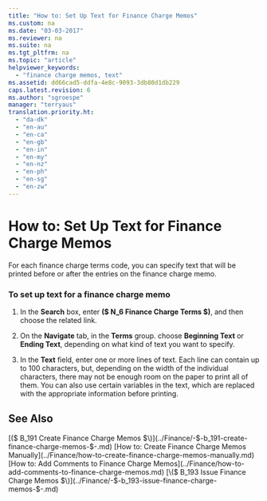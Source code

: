 ```yaml
---
title: "How to: Set Up Text for Finance Charge Memos"
ms.custom: na
ms.date: "03-03-2017"
ms.reviewer: na
ms.suite: na
ms.tgt_pltfrm: na
ms.topic: "article"
helpviewer_keywords: 
  - "finance charge memos, text"
ms.assetid: dd66cad5-ddfa-4e8c-9093-3db80d1db229
caps.latest.revision: 6
ms.author: "sgroespe"
manager: "terryaus"
translation.priority.ht: 
  - "da-dk"
  - "en-au"
  - "en-ca"
  - "en-gb"
  - "en-in"
  - "en-my"
  - "en-nz"
  - "en-ph"
  - "en-sg"
  - "en-zw"
---
```

# How to: Set Up Text for Finance Charge Memos
For each finance charge terms code, you can specify text that will be printed before or after the entries on the finance charge memo.  
  
### To set up text for a finance charge memo  
  
1.  In the **Search** box, enter **\($ N\_6 Finance Charge Terms $\)**, and then choose the related link.  
  
2.  On the **Navigate** tab, in the **Terms** group. choose **Beginning Text** or **Ending Text**, depending on what kind of text you want to specify.  
  
3.  In the **Text** field, enter one or more lines of text. Each line can contain up to 100 characters, but, depending on the width of the individual characters, there may not be enough room on the paper to print all of them. You can also use certain variables in the text, which are replaced with the appropriate information before printing.  
  
## See Also  
 [\($ B\_191 Create Finance Charge Memos $\)](../Finance/-$-b_191-create-finance-charge-memos-$-.md)   
 [How to: Create Finance Charge Memos Manually](../Finance/how-to-create-finance-charge-memos-manually.md)   
 [How to: Add Comments to Finance Charge Memos](../Finance/how-to-add-comments-to-finance-charge-memos.md)   
 [\($ B\_193 Issue Finance Charge Memos $\)](../Finance/-$-b_193-issue-finance-charge-memos-$-.md)
